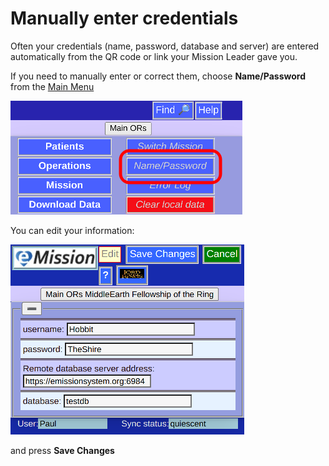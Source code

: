 # Manually enter credentials

Often your credentials (name, password, database and server) are entered automatically from the QR code or link your Mission Leader gave you.

If you need to manually enter or correct them, choose **Name/Password** from the [Main Menu](MainMenu.html)

![](images/RemoteDatabaseInput2.png)

You can edit your information:

![](images/RemoteDatabaseInput.png)

and press **Save Changes**
